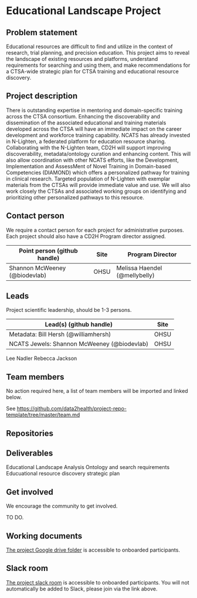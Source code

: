 # Educational Landscape Project

## Problem statement
Educational resources are difficult to find and  utilize in the context of research, trial planning, and precision education. This project aims to reveal the landscape of existing resources and platforms, understand requirements for searching and using them, and make recommendations for a CTSA-wide strategic plan for CTSA training and educational resource discovery. 


## Project description
There is outstanding expertise in mentoring and domain-specific training across the CTSA consortium. Enhancing the discoverability and dissemination of the associated educational and training materials developed across the CTSA will have an immediate impact on the career development and workforce training capability. NCATS has already invested in N-Lighten, a federated platform for education resource sharing. Collaborating with the N-Lighten team, CD2H will support improving discoverability, metadata/ontology curation and enhancing content. This will also allow coordination with other NCATS efforts, like the Development, Implementation and AssessMent of Novel Training in Domain-based Competencies (DIAMOND) which offers a personalized pathway for training in clinical research. Targeted population of N-Lighten with exemplar materials from the CTSAs will provide immediate value and use. We will also work closely the CTSAs and associated working groups on identifying and prioritizing other personalized pathways to this resource.


## Contact person

We require a contact person for each project for administrative purposes. Each project should also have a CD2H Program director assigned.

Point person (github handle) | Site | Program Director
----------|--------------|---------------
Shannon McWeeney (@biodevlab) | OHSU | Melissa Haendel (@mellybelly)



## Leads 

Project scientific leadership, should be 1-3 persons. 

Lead(s) (github handle) | Site
----------|--------------|
Metadata: Bill Hersh (@williamhersh) | OHSU
NCATS Jewels: Shannon McWeeney (@biodevlab) | OHSU
Lee Nadler
Rebecca Jackson


## Team members 

No action required here, a list of team members will be imported and linked below.

See https://github.com/data2health/project-repo-template/tree/master/team.md

## Repositories


## Deliverables
Educational Landscape Analysis
Ontology and search requirements
Educuational resource discovery strategic plan

## Get involved
We encourage the community to get involved. 

TO DO.

## Working documents

[The project Google drive folder](https://drive.google.com/drive/u/0/folders/1_hj7XQOJ4Ff3wrbtfVoIq5Fg0_cCQPPY) is accessible to onboarded participants. 

## Slack room
[The project slack room](https://cd2h.slack.com/messages/C9D9SQWEQ) is accessible to onboarded participants. You will not automatically be added to Slack, please join via the link above.

